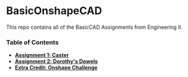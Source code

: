 # BasicOnshapeCAD

This repo contains all of the BasicCAD Assignments from Engineering II.

### Table of Contents
* [**Assignment 1: Caster**](/caster)
* [**Assignment 2: Dorothy's Dowels**](/dorothy_dowels)
* [**Extra Credit: Onshape Challenge**](/onshape_challenge)